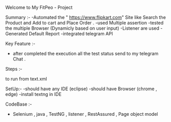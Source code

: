 
Welcome to My FitPeo - Project 

Summary :- 
-Automated the " https://www.flipkart.com" Site like Search the Product and Add to cart and Place Order . 
-used Multiple assertion 
-tested the multiple Browser (Dynamicly based on user input)
-Listener are used 
-Generated Default Report
-integrated telegram API


Key Feature :-
- after completed the execution all the test status send to my telegram Chat . 

Steps :- 

to run from text.xml


SetUp:- 
-should have any IDE (eclipse)
-should have Browser (chrome , edge)
-install textng in IDE


CodeBase :- 
- Selenium , java , TestNG , listener , RestAssured , Page object model
